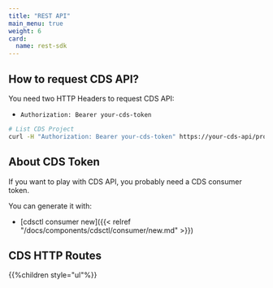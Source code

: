 ```yaml
---
title: "REST API"
main_menu: true
weight: 6
card: 
  name: rest-sdk
---
```


## How to request CDS API?

You need two HTTP Headers to request CDS API:

- `Authorization: Bearer your-cds-token`

```bash
# List CDS Project
curl -H "Authorization: Bearer your-cds-token" https://your-cds-api/project
```

## About CDS Token

If you want to play with CDS API, you probably need a CDS consumer token.

You can generate it with:

- [cdsctl consumer new]({{< relref "/docs/components/cdsctl/consumer/new.md" >}})

## CDS HTTP Routes

{{%children style="ul"%}}